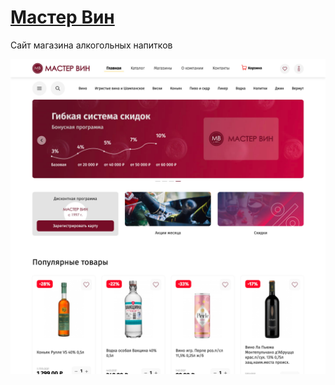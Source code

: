 # [Мастер Вин](https://mastervinshop.ru)

Сайт магазина алкогольных напитков

![Главная страница](images/screenshot.png)
